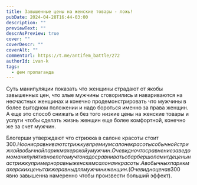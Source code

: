 ```yaml
---
title: Завышенные цены на женские товары - ложь!
pubDate: 2024-04-28T16:44-03:00
description: ""
previewText: ""
descrAsPreview: true
cover: ""
coverDescr: ""
coverAlt: ""
commentUrl: https://t.me/antifem_battle/272
authorId: ivan-k
tags:
  - фем пропаганда
---
```

Суть манипуляции показать что женщины страдают от якобы завышенных цен, что злые мужчины сговорились и навариваются на несчастных женщинах и конечно продемонстрировать что мужчины в более выгодном положении и надо бороться именно за права женщин. А еще это способ снижать и без того низкие цены на женские товары и услуги чтобы сделать жизнь женщин еще более комфортной, конечно же за счет мужчин.

Блогерши утверждают что стрижка в салоне красоты стоит $300. Но они сравнивают стрижку в премиум салоне красоты с обычной стрижкой в обычной парикмахерской у мужчин. Очевидно что сравнение заведомо манипулятивное потому что надо сравнивать с барбершопами где цены на стрижку примерно равны женским салонам красоты. А в обычных парикмахерских цены так же равны для мужчин и женщин. (Очевидно цена в 300$ явно завышенна намеренно чтобы произвести больший эффект).
